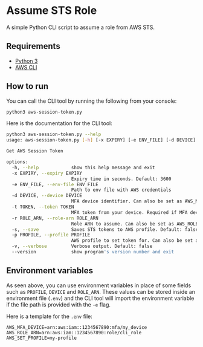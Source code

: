 # Assume STS Role

A simple Python CLI script to assume a role from AWS STS.

## Requirements
- [Python 3](https://www.python.org/downloads/)
- [AWS CLI](https://aws.amazon.com/cli/)

## How to run

You can call the CLI tool by running the following from your console:

```bash
python3 aws-session-token.py
```

Here is the documentation for the CLI tool:

```bash
python3 aws-session-token.py --help
usage: aws-session-token.py [-h] [-x EXPIRY] [-e ENV_FILE] [-d DEVICE] [-t TOKEN] [-r ROLE_ARN] [-s] [-p PROFILE] [-v] [--version]

Get AWS Session Token

options:
  -h, --help            show this help message and exit
  -x EXPIRY, --expiry EXPIRY
                        Expiry time in seconds. Default: 3600
  -e ENV_FILE, --env-file ENV_FILE
                        Path to env file with AWS credentials
  -d DEVICE, --device DEVICE
                        MFA device identifier. Can also be set as AWS_MFA_DEVICE environment variable
  -t TOKEN, --token TOKEN
                        MFA token from your device. Required if MFA device is set
  -r ROLE_ARN, --role-arn ROLE_ARN
                        Role ARN to assume. Can also be set as AWS_ROLE_ARN environment variable
  -s, --save            Saves STS tokens to AWS profile. Default: false
  -p PROFILE, --profile PROFILE
                        AWS profile to set token for. Can also be set as AWS_SET_PROFILE environment variable
  -v, --verbose         Verbose output. Default: false
  --version             show program's version number and exit
```

## Environment variables

As seen above, you can use environment variables in place of some fields such as `PROFILE`, `DEVICE` and `ROLE_ARN`. These values can be stored inside an environment file (`.env`) and the CLI tool will import the environment variable if the file path is provided with the `-e` flag.

Here is a template for the `.env` file:

```
AWS_MFA_DEVICE=arn:aws:iam::1234567890:mfa/my_device
AWS_ROLE_ARN=arn:aws:iam::1234567890:role/cli_role
AWS_SET_PROFILE=my-profile
```

